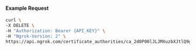 <!-- Code generated for API Clients. DO NOT EDIT. -->

#### Example Request

```bash
curl \
-X DELETE \
-H "Authorization: Bearer {API_KEY}" \
-H "Ngrok-Version: 2" \
https://api.ngrok.com/certificate_authorities/ca_2d0P00lJLJMXuzbXJtlQ9gsxCx3
```
